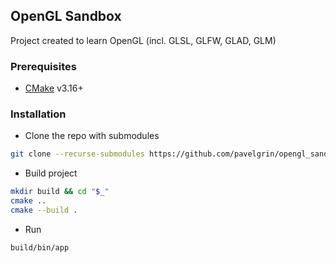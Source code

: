 ## OpenGL Sandbox

Project created to learn OpenGL (incl. GLSL, GLFW, GLAD, GLM)

### Prerequisites

* [CMake](https://cmake.org/install) v3.16+

### Installation

* Clone the repo with submodules

```bash
git clone --recurse-submodules https://github.com/pavelgrin/opengl_sandbox
```

* Build project

```bash
mkdir build && cd "$_"
cmake ..
cmake --build .
```

* Run

```bash
build/bin/app
```
